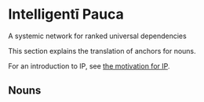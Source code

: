 # Intelligentī Pauca
A systemic network for ranked universal dependencies

This section explains the translation of anchors for nouns.

For an introduction to IP, see [the motivation for IP](IP.md).

## Nouns
